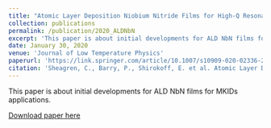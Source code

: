 ```yaml
---
title: "Atomic Layer Deposition Niobium Nitride Films for High-Q Resonators"
collection: publications
permalink: /publication/2020_ALDNbN
excerpt: 'This paper is about initial developments for ALD NbN films for MKIDs applications.'
date: January 30, 2020
venue: 'Journal of Low Temperature Physics'
paperurl: 'https://link.springer.com/article/10.1007/s10909-020-02336-2'
citation: 'Sheagren, C., Barry, P., Shirokoff, E. et al. Atomic Layer Deposition Niobium Nitride Films for High-Q Resonators. J Low Temp Phys 199, 875–882 (2020). https://doi.org/10.1007/s10909-020-02336-2'
---
```

This paper is about initial developments for ALD NbN films for MKIDs applications.

[Download paper here](https://link.springer.com/article/10.1007/s10909-020-02336-2)
